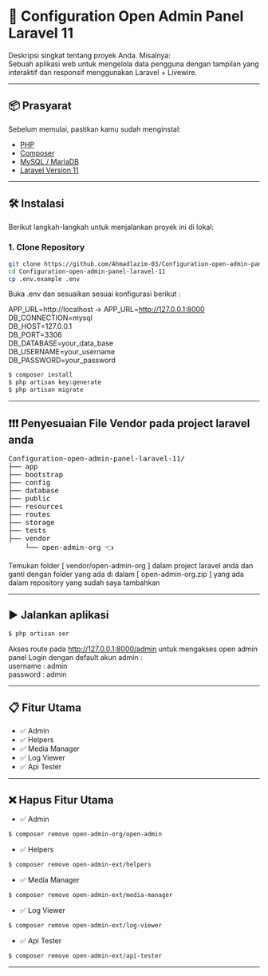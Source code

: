 # 🚀 Configuration Open Admin Panel Laravel 11

Deskripsi singkat tentang proyek Anda. Misalnya:  
Sebuah aplikasi web untuk mengelola data pengguna dengan tampilan yang interaktif dan responsif menggunakan Laravel + Livewire.

---

## 📦 Prasyarat

Sebelum memulai, pastikan kamu sudah menginstal:

- [PHP](https://www.php.net/)
- [Composer](https://getcomposer.org/)
- [MySQL / MariaDB](https://www.mysql.com/)
- [Laravel Version 11](https://laravel.com/)

---

## 🛠️ Instalasi

Berikut langkah-langkah untuk menjalankan proyek ini di lokal:

### 1. Clone Repository

```bash
git clone https://github.com/Ahmadlazim-03/Configuration-open-admin-panel-laravel-11.git
cd Configuration-open-admin-panel-laravel-11
cp .env.example .env
```

Buka .env dan sesuaikan sesuai konfigurasi berikut :<br/>

APP_URL=http://localhost -> APP_URL=http://127.0.0.1:8000<br/>
DB_CONNECTION=mysql<br/>
DB_HOST=127.0.0.1<br/>
DB_PORT=3306<br/>
DB_DATABASE=your_data_base<br/>
DB_USERNAME=your_username<br/>
DB_PASSWORD=your_password<br/>

```bash
$ composer install
$ php artisan key:generate
$ php artisan migrate
```

---

## ❗❗❗ Penyesuaian File Vendor pada project laravel anda

<pre>
Configuration-open-admin-panel-laravel-11/
├── app
├── bootstrap
├── config
├── database
├── public
├── resources
├── routes
├── storage
├── tests
├── vendor
    └── open-admin-org 👈
</pre>
    
Temukan folder [ vendor/open-admin-org ] dalam project laravel anda
dan ganti dengan folder yang ada di dalam  [ open-admin-org.zip ] yang ada dalam repository yang sudah saya tambahkan

---

## ▶ Jalankan aplikasi

```bash
$ php artisan ser
```
Akses route pada http://127.0.0.1:8000/admin untuk mengakses open admin panel
Login dengan default akun admin :<br/>
username : admin<br/>
password : admin

---


## 📋 Fitur Utama

- ✅ Admin
- ✅ Helpers
- ✅ Media Manager
- ✅ Log Viewer
- ✅ Api Tester
---

## ❌ Hapus Fitur Utama

- ✅ Admin
```bash
$ composer remove open-admin-org/open-admin
```
- ✅ Helpers
```bash
$ composer remove open-admin-ext/helpers
```
- ✅ Media Manager
```bash
$ composer remove open-admin-ext/media-manager
```
- ✅ Log Viewer
```bash
$ composer remove open-admin-ext/log-viewer
```
- ✅ Api Tester
```bash
$ composer remove open-admin-ext/api-tester

```
---



